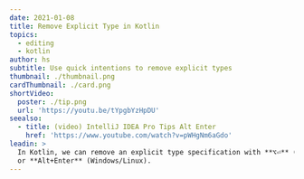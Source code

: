 ```yaml
---
date: 2021-01-08
title: Remove Explicit Type in Kotlin
topics:
  - editing
  - kotlin
author: hs
subtitle: Use quick intentions to remove explicit types
thumbnail: ./thumbnail.png
cardThumbnail: ./card.png
shortVideo:
  poster: ./tip.png
  url: 'https://youtu.be/tYpgbYzHpDU'
seealso:
  - title: (video) IntelliJ IDEA Pro Tips Alt Enter
    href: 'https://www.youtube.com/watch?v=pWHgNm6aGdo'
leadin: >
  In Kotlin, we can remove an explicit type specification with **⌥⏎** (macOS),
  or **Alt+Enter** (Windows/Linux).
---
```


